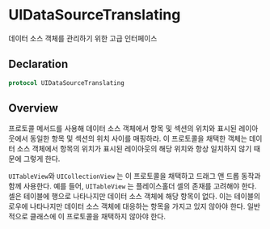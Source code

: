 # UIDataSourceTranslating

데이터 소스 객체를 관리하기 위한 고급 인터페이스

## Declaration

```swift
protocol UIDataSourceTranslating
```

## Overview

프로토콜 메서드를 사용해 데이터 소스 객체에서 항목 및 섹션의 위치와 표시된 레이아웃에서 동일한 항목 및 섹션의 위치 사이를 매핑하라. 이 프로토콜을 채택한 객체는 데이터 소스 객체에서 항목의 위치가 표시된 레이아웃의 해당 위치와 항상 일치하지 않기 때문에 그렇게 한다.

`UITableView`와 `UICollectionView` 는 이 프로토콜을 채택하고 드래그 앤 드롭 동작과 함께 사용한다. 예를 들어, `UITableView` 는 플레이스홀더 셀의 존재를 고려해야 한다. 셀은 테이블에 행으로 나타나지만 데이터 소스 객체에 해당 항목이 없다. 이는 테이블의 로우에 나타나지만 데이터 소스 객체에 대응하는 항목을 가지고 있지 않아야 한다. 일반적으로 클래스에 이 프로토콜을 채택하지 않아야 한다.

